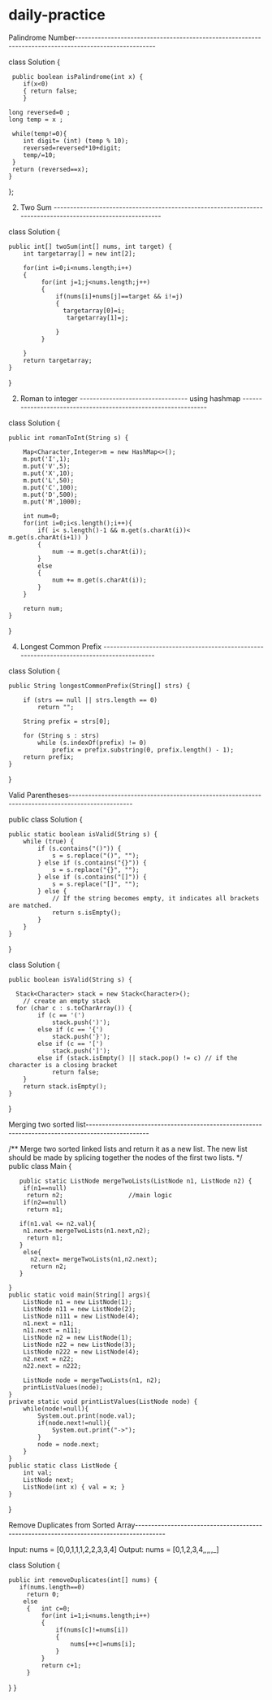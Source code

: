 # daily-practice

Palindrome Number------------------------------------------------------------------------------------------------------

class Solution {
    
     public boolean isPalindrome(int x) {
        if(x<0)
        { return false;
        }
    
    long reversed=0 ;
    long temp = x ;

     while(temp!=0){
        int digit= (int) (temp % 10);
        reversed=reversed*10+digit;
        temp/=10;
     }      
     return (reversed==x);
    }
};


2. Two Sum -----------------------------------------------------------------------------------------------------------

class Solution {


    public int[] twoSum(int[] nums, int target) {
        int targetarray[] = new int[2];
         
        for(int i=0;i<nums.length;i++)
        {  
             for(int j=1;j<nums.length;j++)
             {
                 if(nums[i]+nums[j]==target && i!=j)
                 {
                   targetarray[0]=i;
                    targetarray[1]=j;
                     
                 }
             }

        }
        return targetarray;
    }
}

2. Roman to integer --------------------------------- using hashmap ---------------------------------------------------------------

   
class Solution {
   
    public int romanToInt(String s) {
     
        Map<Character,Integer>m = new HashMap<>();
        m.put('I',1);
        m.put('V',5);
        m.put('X',10);
        m.put('L',50);
        m.put('C',100);
        m.put('D',500);
        m.put('M',1000);
        
        int num=0;
        for(int i=0;i<s.length();i++){
            if( i< s.length()-1 && m.get(s.charAt(i))< m.get(s.charAt(i+1)) )
            {
                num -= m.get(s.charAt(i));
            }
            else
            {
                num += m.get(s.charAt(i)); 
            }
        } 
  
        return num;
    }
}

4. Longest Common Prefix ------------------------------------------------------------------------------------------

   
class Solution {

    public String longestCommonPrefix(String[] strs) {
    
        if (strs == null || strs.length == 0)
            return "";
            
        String prefix = strs[0];
        
        for (String s : strs)
            while (s.indexOf(prefix) != 0)
                prefix = prefix.substring(0, prefix.length() - 1);
        return prefix;
    }
}


 Valid Parentheses-------------------------------------------------------------------------------------------------

public class Solution {

    public static boolean isValid(String s) {
        while (true) {
            if (s.contains("()")) {
                s = s.replace("()", "");
            } else if (s.contains("{}")) {
                s = s.replace("{}", "");
            } else if (s.contains("[]")) {
                s = s.replace("[]", "");
            } else {
                // If the string becomes empty, it indicates all brackets are matched.
                return s.isEmpty();
            }
        }
    }
}

class Solution {

    public boolean isValid(String s) {
    
      Stack<Character> stack = new Stack<Character>();
        // create an empty stack
      for (char c : s.toCharArray()) {
            if (c == '(') 
                stack.push(')'); 
            else if (c == '{') 
                stack.push('}'); 
            else if (c == '[')
                stack.push(']');  
            else if (stack.isEmpty() || stack.pop() != c) // if the character is a closing bracket
                return false;
        }
        return stack.isEmpty();
    }
}

 Merging two sorted list-------------------------------------------------------------------------------------------------

 /**
 Merge two sorted linked lists and return it as a new list. The new list should be made by
 splicing together the nodes of the first two lists.
 */
public class Main {

       public static ListNode mergeTwoLists(ListNode n1, ListNode n2) {
        if(n1==null)
         return n2;                  //main logic
        if(n2==null)
         return n1; 
    
       if(n1.val <= n2.val){
        n1.next= mergeTwoLists(n1.next,n2);
         return n1;
       }    
        else{
          n2.next= mergeTwoLists(n1,n2.next);
          return n2;
       }      
          
    }
    public static void main(String[] args){
        ListNode n1 = new ListNode(1);
        ListNode n11 = new ListNode(2);
        ListNode n111 = new ListNode(4);
        n1.next = n11;
        n11.next = n111;
        ListNode n2 = new ListNode(1);
        ListNode n22 = new ListNode(3);
        ListNode n222 = new ListNode(4);
        n2.next = n22;
        n22.next = n222;

        ListNode node = mergeTwoLists(n1, n2);
        printListValues(node);
    }
    private static void printListValues(ListNode node) {
        while(node!=null){
            System.out.print(node.val);
            if(node.next!=null){
                System.out.print("->");
            }
            node = node.next;
        }
    }
    public static class ListNode {
        int val;
        ListNode next;
        ListNode(int x) { val = x; }
    }
}   

Remove Duplicates from Sorted Array---------------------------------------------------------------------------------------

Input: nums = [0,0,1,1,1,2,2,3,3,4]
Output: nums = [0,1,2,3,4,_,_,_,_,_]

class Solution {

    public int removeDuplicates(int[] nums) {       
       if(nums.length==0)
         return 0;
        else
         {   int c=0;
             for(int i=1;i<nums.length;i++)
             {
                 if(nums[c]!=nums[i])
                 {
                     nums[++c]=nums[i];
                 }
             } 
             return c+1;
         } 

}
}
